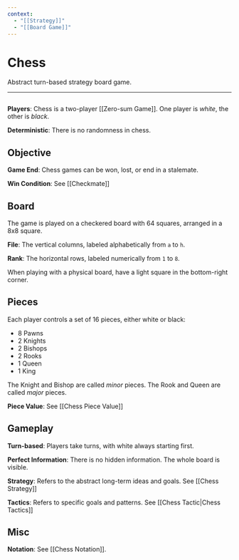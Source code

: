 ```yaml
---
context:
  - "[[Strategy]]"
  - "[[Board Game]]"
---
```


# Chess

Abstract turn-based strategy board game.

---

```chesser

```

**Players**: Chess is a two-player [[Zero-sum Game]]. One player is _white_, the other is _black_.

**Deterministic**: There is no randomness in chess.

## Objective

**Game End**: Chess games can be won, lost, or end in a stalemate.

**Win Condition**: See [[Checkmate]]

## Board

The game is played on a checkered board with 64 squares, arranged in a 8x8 square.

**File**: The vertical columns, labeled alphabetically from `a` to `h`.

**Rank**: The horizontal rows, labeled numerically from `1` to `8`.

When playing with a physical board, have a light square in the bottom-right corner.

## Pieces

Each player controls a set of 16 pieces, either white or black:

- 8 Pawns
- 2 Knights
- 2 Bishops
- 2 Rooks
- 1 Queen
- 1 King

The Knight and Bishop are called _minor_ pieces.
The Rook and Queen are called _major_ pieces.

**Piece Value**: See [[Chess Piece Value]]

## Gameplay

**Turn-based**: Players take turns, with white always starting first.

**Perfect Information**: There is no hidden information. The whole board is visible.

**Strategy**: Refers to the abstract long-term ideas and goals. See [[Chess Strategy]]

**Tactics**: Refers to specific goals and patterns. See [[Chess Tactic|Chess Tactics]]

## Misc

**Notation**: See [[Chess Notation]].
